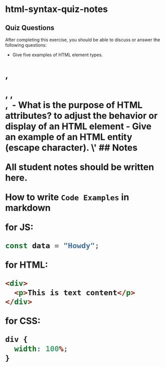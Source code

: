 # html-syntax-quiz-notes

## Quiz Questions

After completing this exercise, you should be able to discuss or answer the following questions:

- Give five examples of HTML element types.
<h1>, <p>, <a>, <br>, <img>
- What is the purpose of HTML attributes?
to adjust the behavior or display of an HTML element
- Give an example of an HTML entity (escape character).
\'
## Notes

All student notes should be written here.


How to write `Code Examples` in markdown

for JS:

```javascript
const data = "Howdy";
```

for HTML:

```html
<div>
  <p>This is text content</p>
</div>
```

for CSS:

```css
div {
  width: 100%;
}
```
